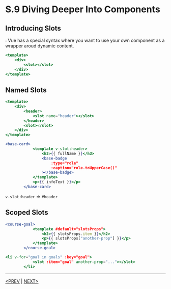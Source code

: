 # S.9 Diving Deeper Into Components

## Introducing Slots

: Vue has a special syntax where you want to use your own component as a wrapper aroud dynamic content.

```jsx
<template>
	<div>
		<slot></slot>
	</div>
</template>
```

## Named Slots

```jsx
<template>
	<div>
		<header>
			<slot name="header"></slot>
		</header>
		<slot></slot>
	</div>
</template>
```

```jsx
<base-card>
			<template v-slot:header>
				<h3>{{ fullName }}</h3>
				<base-badge
					:type="role"
					:caption="role.toUpperCase()"
				></base-badge>
			</template>
			<p>{{ infoText }}</p>
		</base-card>
```

`v-slot:header` ⇒ `#header`

## Scoped Slots

```jsx
<course-goal>
			<template #default="slotsProps">
				<h2>{{ slotsProps.item }}</h2>
				<p>{{ slotsProps["another-prop"] }}</p>
			</template>
		</course-goal>
```

```jsx
<li v-for="goal in goals" :key="goal">
			<slot :item="goal" another-prop="..."></slot>
		</li>
```

---

[<PREV](./230531.md) | [NEXT>](./230601.md)
